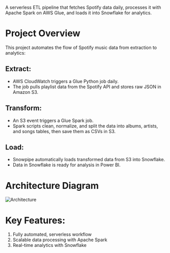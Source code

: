A serverless ETL pipeline that fetches Spotify data daily, processes it with Apache Spark on AWS Glue, and loads it into Snowflake for analytics.

# Project Overview
This project automates the flow of Spotify music data from extraction to analytics:

## Extract:
- AWS CloudWatch triggers a Glue Python job daily.
- The job pulls playlist data from the Spotify API and stores raw JSON in Amazon S3.

## Transform:
- An S3 event triggers a Glue Spark job.
- Spark scripts clean, normalize, and split the data into albums, artists, and songs tables, then save them as CSVs in S3.

## Load:
- Snowpipe automatically loads transformed data from S3 into Snowflake.
- Data in Snowflake is ready for analysis in Power BI.

# Architecture Diagram
![Architecture](https://github.com/user-attachments/assets/a9486279-8ae7-4947-8234-41e39385991e)

# Key Features:
1. Fully automated, serverless workflow
2. Scalable data processing with Apache Spark
3. Real-time analytics with Snowflake

